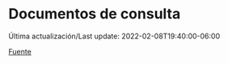 # Documentos de consulta

Última actualización/Last update: 2022-02-08T19:40:00-06:00

 [Fuente](https://coronavirus.gob.mx/documentos-de-consulta/)
